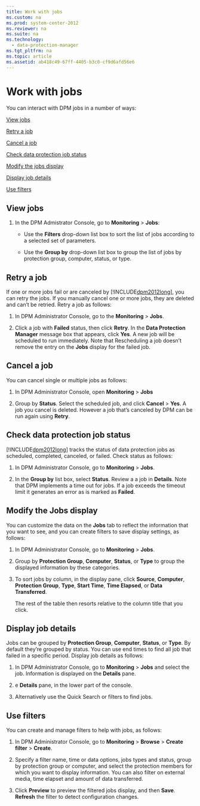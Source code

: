 ```yaml
---
title: Work with jobs
ms.custom: na
ms.prod: system-center-2012
ms.reviewer: na
ms.suite: na
ms.technology: 
  - data-protection-manager
ms.tgt_pltfrm: na
ms.topic: article
ms.assetid: ab418c49-67ff-4405-b3c0-cf9d6afd56e6
---
```

# Work with jobs
You can interact with DPM jobs in a number of ways:

[View jobs](#BKMK_View)

[Retry a job](#BKMK_Retry)

[Cancel a job](#BKMK_Cancel)

[Check data protection job status](#BKMK_Status)

[Modify the jobs display](#BKMK_Display)

[Display job details](#BKMK_Details)

[Use filters](#BKMK_Filter)

## <a name="BKMK_View"></a>View jobs

1.  In the DPM Admistrator Console, go to **Monitoring** > **Jobs**:

    -   Use the **Filters** drop\-down list box to sort the list of jobs according to a selected set of parameters.

    -   Use the **Group by** drop\-down list box to group the list of jobs by protection group, computer, status, or type.

## <a name="BKMK_Retry"></a>Retry a job
If one or more jobs fail or are canceled by [!INCLUDE[dpm2012long](../Token/dpm2012long_md.md)], you can retry the jobs. If you manually cancel one or more jobs, they are deleted and can’t be retried. Retry a job as follows:

1.  In DPM Administrator Console, go to the **Monitoring** > **Jobs**.

2.  Click a job with **Failed** status, then click **Retry**. In the **Data Protection Manager** message box that appears, click **Yes**. A new job will be scheduled to run immediately. Note that Rescheduling a job doesn’t remove the entry on the **Jobs** display for the failed job.

## <a name="BKMK_Cancel"></a>Cancel a job
You can cancel single or multiple jobs as follows:

1.  In DPM Administrator Console, open **Monitoring** > **Jobs**

2.  Group by **Status**. Select the scheduled job, and click **Cancel** > **Yes**. A job you cancel is deleted. However a job that’s canceled by DPM can be run again using **Retry**.

## <a name="BKMK_Status"></a>Check data protection job status
[!INCLUDE[dpm2012long](../Token/dpm2012long_md.md)] tracks the status of data protection jobs as scheduled, completed, canceled, or failed. Check status as follows:

1.  In DPM Administrator Console, go to **Monitoring** > **Jobs**.

2.  In the **Group by** list box, select **Status**. Review a a job in **Details**. Note that DPM implements a time out for jobs. If a job exceeds the timeout limit it generates an error as is marked as **Failed**.

## <a name="BKMK_Display"></a>Modify the Jobs display
You can customize the data on the **Jobs** tab to reflect the information that you want to see, and you can create filters to save display settings, as follows:

1.  In DPM Administrator Console, go to **Monitoring** > **Jobs**.

2.  Group by **Protection Group**, **Computer**, **Status**, or **Type** to group the displayed information by these categories.

3.  To sort jobs by column, in the display pane, click **Source**, **Computer**, **Protection Group**, **Type**, **Start Time**, **Time Elapsed**, or **Data Transferred**.

    The rest of the table then resorts relative to the column title that you click.

## <a name="BKMK_Details"></a>Display job details
Jobs can be grouped by **Protection Group**, **Computer**, **Status**, or **Type**. By default they’re grouped by status. You can use end times to find all job that failed in a specific period.  Display job details as follows:

1.  In DPM Administrator Console, go to **Monitoring** > **Jobs** and select the job. Information is displayed on the **Details** pane.

2.  e **Details** pane, in the lower part of the console.

3.  Alternatively use the Quick Search or filters to find jobs.

## <a name="BKMK_Filter"></a>Use filters
You can create and manage filters to help with jobs, as follows:

1.  In DPM Administrator Console, go to **Monitoring** > **Browse** > **Create filter** > **Create**.

2.  Specify a filter name, time or data options, jobs types and status, group by protection group or computer, and select the protection members for which you want to display information. You can also filter on external media, time elapset and amount of data transferred.

3.  Click **Preview** to preview the filtered jobs display, and then **Save**. **Refresh** the filter to detect configuration changes.

